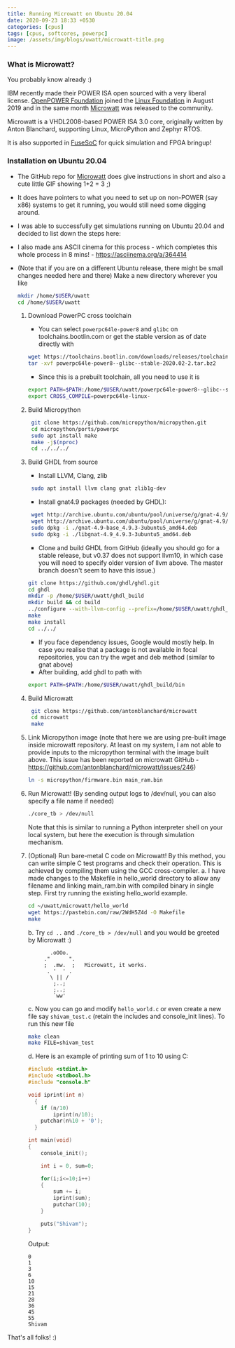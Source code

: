 ```yaml
---
title: Running Microwatt on Ubuntu 20.04
date: 2020-09-23 18:33 +0530
categories: [cpus]
tags: [cpus, softcores, powerpc]
image: /assets/img/blogs/uwatt/microwatt-title.png
---
```



### What is Microwatt?

You probably know already :)

IBM recently made their POWER ISA open sourced with a very liberal license.
[OpenPOWER Foundation](https://en.wikipedia.org/wiki/OpenPOWER_Foundation) joined the [Linux Foundation](https://en.wikipedia.org/wiki/Linux_Foundation) in August 2019 and in the same month [Microwatt](https://github.com/antonblanchard/microwatt) was released to the community.

Microwatt is a VHDL2008-based POWER ISA 3.0 core, originally written by Anton Blanchard, supporting Linux, MicroPython and Zephyr RTOS.

It is also supported in [FuseSoC](https://github.com/olofk/fusesoc) for quick simulation and FPGA bringup!

### Installation on Ubuntu 20.04

- The GitHub repo for [Microwatt](https://github.com/antonblanchard/microwatt) does give instructions in short and also a cute little GIF showing 1+2 = 3 ;)

- It does have pointers to what you need to set up on non-POWER (say x86) systems to get it running, you would still need some digging around.

- I was able to successfully get simulations running on Ubuntu 20.04 and decided to list down the steps here:
- I also made ans ASCII cinema for this process - which completes this whole process in 8 mins! - https://asciinema.org/a/364414
- (Note that if you are on a different Ubuntu release, there might be small changes needed here and there)
    Make a new directory wherever you like 
    ```bash
    mkdir /home/$USER/uwatt
    cd /home/$USER/uwatt
    ```
    1.  Download PowerPC cross toolchain
        - You can select `powerpc64le-power8` and `glibc` on toolchains.bootlin.com or 
        get the stable version as of date directly with
        ```bash 
        wget https://toolchains.bootlin.com/downloads/releases/toolchains/powerpc64le-power8/tarballs/powerpc64le-power8--glibc--stable-2020.02-2.tar.bz2
        tar -xvf powerpc64le-power8--glibc--stable-2020.02-2.tar.bz2
        ```

        - Since this is a prebuilt toolchain, all you need to use it is 
        ```bash
        export PATH=$PATH:/home/$USER/uwatt/powerpc64le-power8--glibc--stable-2020.02-2/bin
        export CROSS_COMPILE=powerpc64le-linux-
        ```
    2. Build Micropython
       ```bash
        git clone https://github.com/micropython/micropython.git
        cd micropython/ports/powerpc
        sudo apt install make
        make -j$(nproc)
        cd ../../../
       ```
    3. Build GHDL from source
       - Install LLVM, Clang, zlib
       ```bash
        sudo apt install llvm clang gnat zlib1g-dev
       ``` 
       - Install gnat4.9 packages (needed by GHDL): 
       ```bash
        wget http://archive.ubuntu.com/ubuntu/pool/universe/g/gnat-4.9/gnat-4.9-base_4.9.3-3ubuntu5_amd64.deb
        wget http://archive.ubuntu.com/ubuntu/pool/universe/g/gnat-4.9/libgnat-4.9_4.9.3-3ubuntu5_amd64.deb
        sudo dpkg -i ./gnat-4.9-base_4.9.3-3ubuntu5_amd64.deb
        sudo dpkg -i ./libgnat-4.9_4.9.3-3ubuntu5_amd64.deb
       ```
       - Clone and build GHDL from GitHub
        (ideally you should go for a stable release, but v0.37 does not support llvm10, in which case you will need to specify older version of llvm above. The master branch doesn't seem to have this issue.) 
       ```bash 
       git clone https://github.com/ghdl/ghdl.git
       cd ghdl
       mkdir -p /home/$USER/uwatt/ghdl_build
       mkdir build && cd build
       ../configure --with-llvm-config --prefix=/home/$USER/uwatt/ghdl_build
       make
       make install
       cd ../../
       ```
       - If you face dependency issues, Google would mostly help. In case you realise that a package is not available in focal repositories, you can try the wget and deb method (similar to gnat above)
       - After building, add ghdl to path with 
       ```bash
       export PATH=$PATH:/home/$USER/uwatt/ghdl_build/bin
       ```

    4. Build Microwatt
       ```bash
        git clone https://github.com/antonblanchard/microwatt
        cd microwatt
        make
       ```

    5. Link Micropython image
    (note that here we are using pre-built image inside microwatt repository. At least on my system, I am not able to provide inputs to the micropython terminal with the image built above.
    This issue has been reported on microwatt GitHub - https://github.com/antonblanchard/microwatt/issues/246)

        ```bash
        ln -s micropython/firmware.bin main_ram.bin
        ```

    1. Run Microwatt!
    (By sending output logs to /dev/null, you can also specify a file name if needed)
        ```bash
        ./core_tb > /dev/null
        ```
        Note that this is similar to running a Python interpreter shell on your local system, but here the execution is through simulation mechanism.

    1. (Optional) Run bare-metal C code on Microwatt!
    By this method, you can write simple C test programs and check their operation. This is achieved by compiling them using the GCC cross-compiler. 
        a. I have made changes to the Makefile in hello_world directory to allow any filename and linking main_ram.bin with compiled binary in single step. First try running the existing hello_world example.
        ```bash
        cd ~/uwatt/microwatt/hello_world
        wget https://pastebin.com/raw/2WdH5Z4d -O Makefile
        make
        ```

        b. Try `cd ..` and `./core_tb > /dev/null` and you would be greeted by Microwatt :)
        ```
               .oOOo.     
             ."      ". 
             ;  .mw.  ;   Microwatt, it works.
              . '  ' .    
               \ || /    
                ;..;      
                ;..;      
                `ww'   
        ```

        c. Now you can go and modify `hello_world.c` or even create a new file say `shivam_test.c` (retain the includes and console_init lines).
        To run this new file 
        ```bash
        make clean
        make FILE=shivam_test
        ```
        
        d. Here is an example of printing sum of 1 to 10 using C:
        ```c
        #include <stdint.h>
        #include <stdbool.h>
        #include "console.h"

        void iprint(int n)
          { 
            if (n/10)
                iprint(n/10);
            putchar(n%10 + '0');
          }

        int main(void)
        {
            console_init();

            int i = 0, sum=0;

            for(i;i<=10;i++)
            {
                sum += i;
                iprint(sum);
                putchar(10);
            }

            puts("Shivam");
        }
        ```

        Output:
        ```
        0
        1
        3
        6
        10
        15
        21
        28
        36
        45
        55
        Shivam
        ```
       
That's all folks! :)
